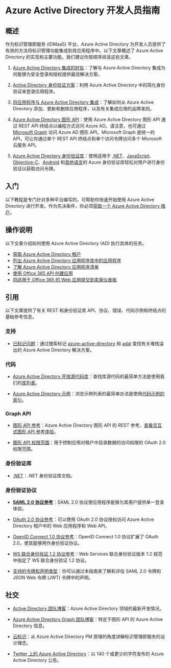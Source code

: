 <properties
   pageTitle="Azure Active Directory 开发人员指南 | Microsoft Azure"
   description="本文提供面向开发人员的 Azure Active Directory 资源的综合性指南。"
   services="active-directory"
   documentationCenter="dev-center-name"
   authors="msmbaldwin"
   manager="mbaldwin"
   editor=""/>

<tags
   ms.service="active-directory"
   ms.date="01/06/2016"
   wacn.date="04/28/2016"/>


# Azure Active Directory 开发人员指南

## 概述
作为标识管理即服务 (IDMaaS) 平台，Azure Active Directory 为开发人员提供了有效的方法将标识管理功能集成到其应用程序中。以下文章概述了 Azure Active Directory 的实现和主要功能。我们建议你按顺序阅读这些文章。<!-- 如果你要深入了解，请转到[入门](#getting-started)。-->


1. [Azure Active Directory 集成的好处](/documentation/articles/active-directory-how-to-integrate)：了解与 Azure Active Directory 集成为何能够为安全登录和授权提供最佳解决方案。

2. [Active Directory 身份验证方案](/documentation/articles/active-directory-authentication-scenarios)：利用 Azure Active Directory 中的简化身份验证来登录应用程序。

3. [将应用程序与 Azure Active Directory 集成](/documentation/articles/active-directory-integrating-applications)：了解如何从 Azure Active Directory 添加、更新和删除应用程序，以及有关集成应用的品牌准则。

4. [Azure Active Directory 图形 API](/documentation/articles/active-directory-graph-api)：使用 Azure Active Directory 图形 API 通过 REST API 终结点以编程方式访问 Azure AD。请注意，也可通过 [Microsoft Graph](https://graph.microsoft.io/) 访问 Azure AD 图形 API。Microsoft Graph 是统一的 API，可让你通过单个 REST API 终结点和单个访问令牌访问多个 Microsoft 云服务 API。

5. [Azure Active Directory 身份验证库](/documentation/articles/active-directory-authentication-libraries)：使用适用于 [.NET](https://msdn.microsoft.com/library/azure/mt417579.aspx)、[JavaScript](https://github.com/AzureAD/azure-activedirectory-library-for-js)、[Objective-C](https://github.com/AzureAD/azure-activedirectory-library-for-objc)、[Android](http://search.maven.org/remotecontent?filepath=com/microsoft/aad/adal/o) 和[其他语言](/documentation/articles/active-directory-authentication-libraries)的 Azure 身份验证库轻松对用户进行身份验证以获取访问令牌。

## 入门

以下教程是专门针对多种平台编写的，可帮助你快速开始使用 Azure Active Directory 进行开发。作为先决条件，你必须[获取一个 Azure Active Directory 租户](/documentation/articles/active-directory-howto-tenant)。
<!--
### 移动和电脑应用程序快速入门指南

|[![iOS](./media/active-directory-developers-guide/ios.png)](/documentation/articles/active-directory-devquickstarts-ios)|[![Android](./media/active-directory-developers-guide/android.png)](active-directory-devquickstarts-android)|[![.NET](./media/active-directory-developers-guide/net.png)](active-directory-devquickstarts-dotnet)| [![Windows Phone](./media/active-directory-developers-guide/windows.png)](active-directory-devquickstarts-windowsphone)|[![Windows 应用商店](./media/active-directory-developers-guide/windows.png)](active-directory-devquickstarts-windowsstore)|[![Xamarin](./media/active-directory-developers-guide/xamarin.png)](active-directory-devquickstarts-xamarin)|[![Cordova](./media/active-directory-developers-guide/cordova.png)](active-directory-devquickstarts-cordova)
|:--:|:--:|:--:|:--:|:--:|:--:|:--:
|[iOS](active-directory-devquickstarts-ios)|[Android](/documentation/articles/active-directory-devquickstarts-android)|[.NET](active-directory-devquickstarts-dotnet)|[Windows Phone](active-directory-devquickstarts-windowsphone)|[Windows 应用商店](active-directory-devquickstarts-windowsstore)|[Xamarin](active-directory-devquickstarts-xamarin)|[Cordova](active-directory-devquickstarts-cordova)

### Web 应用程序快速入门指南

|[![.NET](./media/active-directory-developers-guide/net.png)](/documentation/articles/active-directory-devquickstarts-webapp-dotnet)|[![Java](./media/active-directory-developers-guide/java.png)](/documentation/articles/active-directory-devquickstarts-webapp-java)|[![Javascript](./media/active-directory-developers-guide/javascript.png)](/documentation/articles/active-directory-devquickstarts-angular)|[![Node.js](./media/active-directory-developers-guide/nodejs.png)](/documentation/articles/active-directory-devquickstarts-openidconnect-nodejs)
|:--:|:--:|:--:|
|[.NET](/documentation/articles/active-directory-devquickstarts-webapp-dotnet)|[Javascript](/documentation/articles/active-directory-devquickstarts-angular)|[Node.js](active-directory-devquickstarts-openidconnect-nodejs)

### Web API 快速入门指南

|[![.NET](./media/active-directory-developers-guide/net.png)](/documentation/articles/active-directory-devquickstarts-webapi-dotnet)|[![Node.js](./media/active-directory-developers-guide/nodejs.png)](active-directory-devquickstarts-webapi-nodejs)
|:--:|:--:|
|[.NET](/documentation/articles/active-directory-devquickstarts-webapi-dotnet)|[Node.js](/documentation/articles/active-directory-devquickstarts-webapi-nodejs)

### 查询目录快速入门指南

| [![.NET](./media/active-directory-developers-guide/graph.png)](/documentation/articles/active-directory-graph-api-quickstart)|
|:--:|
|[Graph API](/documentation/articles/active-directory-graph-api-quickstart)|

-->
## 操作说明

以下文章介绍如何使用 Azure Active Directory (AD) 执行具体的任务。

- [获取 Azure Active Directory 租户](/documentation/articles/active-directory-howto-tenant)
- [列出 Azure Active Directory 应用程序库中的应用程序](/documentation/articles/active-directory-app-gallery-listing)
- [了解 Azure Active Directory 应用程序清单](/documentation/articles/active-directory-application-manifest)
- [使用 Office 365 API 创建应用](https://msdn.microsoft.com/office/office365/howto/getting-started-Office-365-APIs)
- [将适用于 Office 365 的 Web 应用提交到卖家仪表板](https://msdn.microsoft.com/office/office365/howto/submit-web-apps-seller-dashboard)

## 引用

以下文章提供了有关 REST 和身份验证库 API、协议、错误、代码示例和终结点的基础参考信息。

###  支持
- [已标记问题](http://stackoverflow.com/questions/tagged/azure-active-directory)：通过搜索标记 [azure-active-directory](http://stackoverflow.com/questions/tagged/azure-active-directory) 和 [adal](http://stackoverflow.com/questions/tagged/adal) 查找有关堆栈溢出的 Azure Active Directory 解决方案。

### 代码

- [Azure Active Directory 开放源代码库](http://github.com/AzureAD)：查找库源代码的最简单方法是使用我们的[库列表](/documentation/articles/active-directory-authentication-libraries)。

- [Azure Active Directory 示例](https://github.com/azure-samples?query=active-directory)：浏览示例列表的最简单办法是使用[代码示例的索引](/documentation/articles/active-directory-code-samples)。


### Graph API

- [图形 API 参考](https://msdn.microsoft.com/library/azure/hh974476.aspx)：Azure Active Directory 图形 API 的 REST 参考。[查看交互式图形 API 参考体验](https://msdn.microsoft.com/Library/Azure/Ad/Graph/api/api-catalog)。

- [图形 API 权限范围](https://msdn.microsoft.com/Library/Azure/Ad/Graph/howto/azure-ad-graph-api-permission-scopes)：用于控制应用对租户中目录数据的访问权限的 OAuth 2.0 权限范围。

### 身份验证库

- [.NET](https://msdn.microsoft.com/library/azure/mt417579.aspx)：.NET 身份验证库文档。

### 身份验证协议

- **[SAML 2.0 协议参考](https://msdn.microsoft.com/zh-cn/library/azure/dn195591.aspx)**：SAML 2.0 协议使应用程序能够为其用户提供单一登录体验。


- [OAuth 2.0 协议参考](https://msdn.microsoft.com/library/azure/dn645545.aspx)：可以使用 OAuth 2.0 协议授权访问 Azure Active Directory 租户中的 Web 应用程序和 Web API。


- [OpenID Connect 1.0 协议参考](https://msdn.microsoft.com/library/azure/dn645541.aspx)：OpenID Connect 1.0 协议扩展了 OAuth 2.0，使其能够用作身份验证协议。


- [WS 联合身份验证 1.2 协议参考](https://msdn.microsoft.com/library/azure/dn903702.aspx)：Web Services 联合身份验证版本 1.2 规范中指定了 WS 联合身份验证 1.2 协议。

- [支持的令牌和声明类型](/documentation/articles/active-directory-token-and-claims)：你可以通过本指南来了解和评估 SAML 2.0 令牌和 JSON Web 令牌 (JWT) 令牌中的声明。

## 社交

- [Active Directory 团队博客](http://blogs.technet.com/b/ad/)：Azure Active Directory 领域的最新开发情况。

- [Azure Active Directory Graph 团队博客](http://blogs.msdn.com/b/aadgraphteam)：特定于图形 API 的 Azure Active Directory 信息。

- [云标识](http://www.cloudidentity.net)：从 Azure Active Directory PM 原理的角度讲解标识管理即服务的设计理念。

- [Twitter 上的 Azure Active Directory](https://twitter.com/azuread)：以 140 个或更少的字符发布的 Azure Active Directory 公告。

<!---HONumber=Mooncake_0411_2016-->